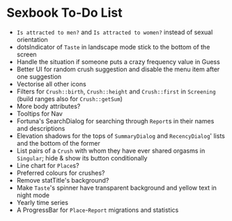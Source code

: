 # Sexbook To-Do List

* `Is attracted to men?` and `Is attracted to women?` instead of sexual orientation
* dotsIndicator of `Taste` in landscape mode stick to the bottom of the screen
* Handle the situation if someone puts a crazy frequency value in Guess
* Better UI for random crush suggestion and disable the menu item after one suggestion
* Vectorise all other icons
* Filters for `Crush::birth`, `Crush::height` and `Crush::first` in `Screening` (build ranges also
  for `Crush::getSum`)
* More body attributes?
* Tooltips for Nav
* Fortuna's SearchDialog for searching through `Report`s in their names and descriptions
* Elevation shadows for the tops of `SummaryDialog` and `RecencyDialog`' lists and the bottom of the
  former
* List pairs of a `Crush` with whom they have ever shared orgasms in `Singular`; hide & show its
  button conditionally
* Line chart for `Place`s?
* Preferred colours for crushes?
* Remove statTitle's background?
* Make `Taste`'s spinner have transparent background and yellow text in night mode
* Yearly time series
* A ProgressBar for `Place`-`Report` migrations and statistics
